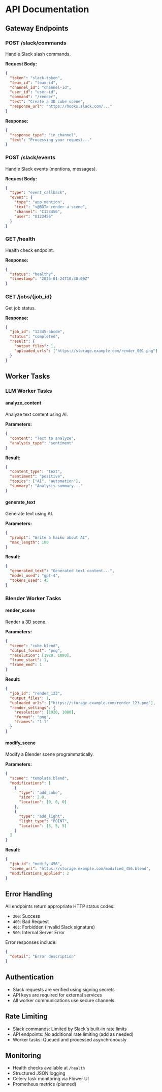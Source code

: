 # API Documentation

## Gateway Endpoints

### POST /slack/commands

Handle Slack slash commands.

**Request Body:**

```json
{
  "token": "slack-token",
  "team_id": "team-id",
  "channel_id": "channel-id",
  "user_id": "user-id",
  "command": "/render",
  "text": "Create a 3D cube scene",
  "response_url": "https://hooks.slack.com/..."
}
```

**Response:**

```json
{
  "response_type": "in_channel",
  "text": "Processing your request..."
}
```

### POST /slack/events

Handle Slack events (mentions, messages).

**Request Body:**

```json
{
  "type": "event_callback",
  "event": {
    "type": "app_mention",
    "text": "<@BOT> render a scene",
    "channel": "C123456",
    "user": "U123456"
  }
}
```

### GET /health

Health check endpoint.

**Response:**

```json
{
  "status": "healthy",
  "timestamp": "2025-01-24T10:30:00Z"
}
```

### GET /jobs/{job_id}

Get job status.

**Response:**

```json
{
  "job_id": "12345-abcde",
  "status": "completed",
  "result": {
    "output_files": 1,
    "uploaded_urls": ["https://storage.example.com/render_001.png"]
  }
}
```

## Worker Tasks

### LLM Worker Tasks

#### analyze_content

Analyze text content using AI.

**Parameters:**

```json
{
  "content": "Text to analyze",
  "analysis_type": "sentiment"
}
```

**Result:**

```json
{
  "content_type": "text",
  "sentiment": "positive",
  "topics": ["AI", "automation"],
  "summary": "Analysis summary..."
}
```

#### generate_text

Generate text using AI.

**Parameters:**

```json
{
  "prompt": "Write a haiku about AI",
  "max_length": 100
}
```

**Result:**

```json
{
  "generated_text": "Generated text content...",
  "model_used": "gpt-4",
  "tokens_used": 45
}
```

### Blender Worker Tasks

#### render_scene

Render a 3D scene.

**Parameters:**

```json
{
  "scene": "cube.blend",
  "output_format": "png",
  "resolution": [1920, 1080],
  "frame_start": 1,
  "frame_end": 1
}
```

**Result:**

```json
{
  "job_id": "render_123",
  "output_files": 1,
  "uploaded_urls": ["https://storage.example.com/render_123.png"],
  "render_settings": {
    "resolution": [1920, 1080],
    "format": "png",
    "frames": "1-1"
  }
}
```

#### modify_scene

Modify a Blender scene programmatically.

**Parameters:**

```json
{
  "scene": "template.blend",
  "modifications": [
    {
      "type": "add_cube",
      "size": 2.0,
      "location": [0, 0, 0]
    },
    {
      "type": "add_light",
      "light_type": "POINT",
      "location": [5, 5, 5]
    }
  ]
}
```

**Result:**

```json
{
  "job_id": "modify_456",
  "scene_url": "https://storage.example.com/modified_456.blend",
  "modifications_applied": 2
}
```

## Error Handling

All endpoints return appropriate HTTP status codes:

- `200`: Success
- `400`: Bad Request
- `403`: Forbidden (invalid Slack signature)
- `500`: Internal Server Error

Error responses include:

```json
{
  "detail": "Error description"
}
```

## Authentication

- Slack requests are verified using signing secrets
- API keys are required for external services
- All worker communications use secure channels

## Rate Limiting

- Slack commands: Limited by Slack's built-in rate limits
- API endpoints: No additional rate limiting (add as needed)
- Worker tasks: Queued and processed asynchronously

## Monitoring

- Health checks available at `/health`
- Structured JSON logging
- Celery task monitoring via Flower UI
- Prometheus metrics (planned)
